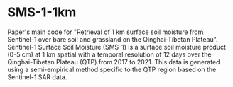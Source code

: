 # SMS-1-1km
Paper's main code for "Retrieval of 1 km surface soil moisture from Sentinel-1 over bare soil and grassland on the Qinghai-Tibetan Plateau". Sentinel-1 Surface Soil Moisture (SMS-1) is a surface soil moisture product (0-5 cm) at 1 km spatial  with a temporal resolution of 12 days over the Qinghai-Tibetan Plateau (QTP) from 2017 to 2021. This data is generated using a semi-empirical method specific to the QTP region based on the Sentinel-1 SAR data.
